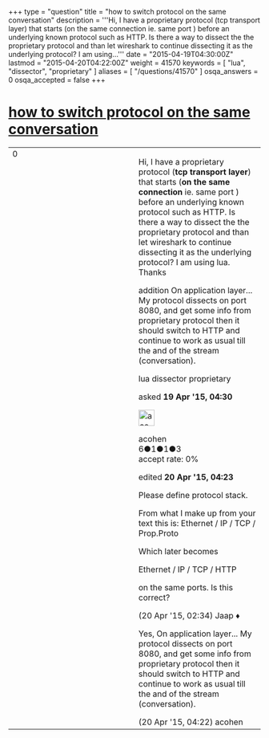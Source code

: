 +++
type = "question"
title = "how to switch protocol on the same conversation"
description = '''Hi, I have a proprietary protocol (tcp transport layer) that starts (on the same connection ie. same port ) before an underlying known protocol such as HTTP. Is there a way to dissect the the proprietary protocol and than let wireshark to continue dissecting it as the underlying protocol? I am using...'''
date = "2015-04-19T04:30:00Z"
lastmod = "2015-04-20T04:22:00Z"
weight = 41570
keywords = [ "lua", "dissector", "proprietary" ]
aliases = [ "/questions/41570" ]
osqa_answers = 0
osqa_accepted = false
+++

<div class="headNormal">

# [how to switch protocol on the same conversation](/questions/41570/how-to-switch-protocol-on-the-same-conversation)

</div>

<div id="main-body">

<div id="askform">

<table id="question-table" style="width:100%;"><colgroup><col style="width: 50%" /><col style="width: 50%" /></colgroup><tbody><tr class="odd"><td style="width: 30px; vertical-align: top"><div class="vote-buttons"><span id="post-41570-upvote" class="ajax-command post-vote up" rel="nofollow" title="I like this post (click again to cancel)"> </span><div id="post-41570-score" class="post-score" title="current number of votes">0</div><span id="post-41570-downvote" class="ajax-command post-vote down" rel="nofollow" title="I dont like this post (click again to cancel)"> </span> <span id="favorite-mark" class="ajax-command favorite-mark" rel="nofollow" title="mark/unmark this question as favorite (click again to cancel)"> </span><div id="favorite-count" class="favorite-count"></div></div></td><td><div id="item-right"><div class="question-body"><p>Hi, I have a proprietary protocol (<strong>tcp transport layer</strong>) that starts (<strong>on the same connection</strong> ie. same port ) before an underlying known protocol such as HTTP. Is there a way to dissect the the proprietary protocol and than let wireshark to continue dissecting it as the underlying protocol? I am using lua. Thanks</p><p>addition On application layer... My protocol dissects on port 8080, and get some info from proprietary protocol then it should switch to HTTP and continue to work as usual till the and of the stream (conversation).</p></div><div id="question-tags" class="tags-container tags"><span class="post-tag tag-link-lua" rel="tag" title="see questions tagged &#39;lua&#39;">lua</span> <span class="post-tag tag-link-dissector" rel="tag" title="see questions tagged &#39;dissector&#39;">dissector</span> <span class="post-tag tag-link-proprietary" rel="tag" title="see questions tagged &#39;proprietary&#39;">proprietary</span></div><div id="question-controls" class="post-controls"></div><div class="post-update-info-container"><div class="post-update-info post-update-info-user"><p>asked <strong>19 Apr '15, 04:30</strong></p><img src="https://secure.gravatar.com/avatar/d21f25a5f4d65373505534f991a4512f?s=32&amp;d=identicon&amp;r=g" class="gravatar" width="32" height="32" alt="acohen&#39;s gravatar image" /><p><span>acohen</span><br />
<span class="score" title="6 reputation points">6</span><span title="1 badges"><span class="badge1">●</span><span class="badgecount">1</span></span><span title="1 badges"><span class="silver">●</span><span class="badgecount">1</span></span><span title="3 badges"><span class="bronze">●</span><span class="badgecount">3</span></span><br />
<span class="accept_rate" title="Rate of the user&#39;s accepted answers">accept rate:</span> <span title="acohen has no accepted answers">0%</span></p></div><div class="post-update-info post-update-info-edited"><p><span> edited <strong>20 Apr '15, 04:23</strong> </span></p></div></div><div id="comments-container-41570" class="comments-container"><span id="41594"></span><div id="comment-41594" class="comment"><div id="post-41594-score" class="comment-score"></div><div class="comment-text"><p>Please define protocol stack.</p><p>From what I make up from your text this is: Ethernet / IP / TCP / Prop.Proto</p><p>Which later becomes</p><p>Ethernet / IP / TCP / HTTP</p><p>on the same ports. Is this correct?</p></div><div id="comment-41594-info" class="comment-info"><span class="comment-age">(20 Apr '15, 02:34)</span> <span class="comment-user userinfo">Jaap ♦</span></div></div><span id="41597"></span><div id="comment-41597" class="comment"><div id="post-41597-score" class="comment-score"></div><div class="comment-text"><p>Yes, On application layer... My protocol dissects on port 8080, and get some info from proprietary protocol then it should switch to HTTP and continue to work as usual till the and of the stream (conversation).</p></div><div id="comment-41597-info" class="comment-info"><span class="comment-age">(20 Apr '15, 04:22)</span> <span class="comment-user userinfo">acohen</span></div></div></div><div id="comment-tools-41570" class="comment-tools"></div><div class="clear"></div><div id="comment-41570-form-container" class="comment-form-container"></div><div class="clear"></div></div></td></tr></tbody></table>

</div>

</div>

